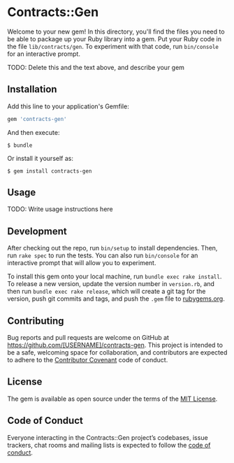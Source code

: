 # Contracts::Gen

Welcome to your new gem! In this directory, you'll find the files you need to be able to package up your Ruby library into a gem. Put your Ruby code in the file `lib/contracts/gen`. To experiment with that code, run `bin/console` for an interactive prompt.

TODO: Delete this and the text above, and describe your gem

## Installation

Add this line to your application's Gemfile:

```ruby
gem 'contracts-gen'
```

And then execute:

    $ bundle

Or install it yourself as:

    $ gem install contracts-gen

## Usage

TODO: Write usage instructions here

## Development

After checking out the repo, run `bin/setup` to install dependencies. Then, run `rake spec` to run the tests. You can also run `bin/console` for an interactive prompt that will allow you to experiment.

To install this gem onto your local machine, run `bundle exec rake install`. To release a new version, update the version number in `version.rb`, and then run `bundle exec rake release`, which will create a git tag for the version, push git commits and tags, and push the `.gem` file to [rubygems.org](https://rubygems.org).

## Contributing

Bug reports and pull requests are welcome on GitHub at https://github.com/[USERNAME]/contracts-gen. This project is intended to be a safe, welcoming space for collaboration, and contributors are expected to adhere to the [Contributor Covenant](http://contributor-covenant.org) code of conduct.

## License

The gem is available as open source under the terms of the [MIT License](https://opensource.org/licenses/MIT).

## Code of Conduct

Everyone interacting in the Contracts::Gen project’s codebases, issue trackers, chat rooms and mailing lists is expected to follow the [code of conduct](https://github.com/[USERNAME]/contracts-gen/blob/master/CODE_OF_CONDUCT.md).
